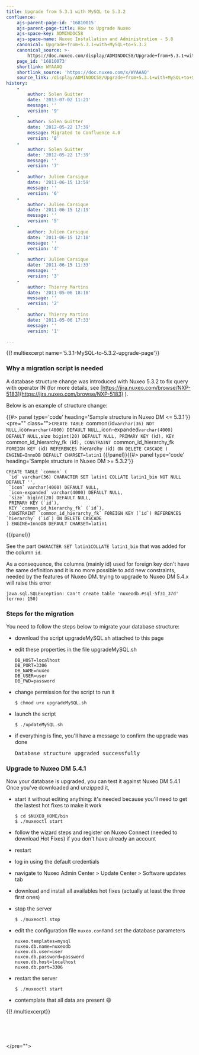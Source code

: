 ```yaml
---
title: Upgrade from 5.3.1 with MySQL to 5.3.2
confluence:
    ajs-parent-page-id: '16810015'
    ajs-parent-page-title: How to Upgrade Nuxeo
    ajs-space-key: ADMINDOC58
    ajs-space-name: Nuxeo Installation and Administration - 5.8
    canonical: Upgrade+from+5.3.1+with+MySQL+to+5.3.2
    canonical_source: >-
        https://doc.nuxeo.com/display/ADMINDOC58/Upgrade+from+5.3.1+with+MySQL+to+5.3.2
    page_id: '16810073'
    shortlink: WYAAAQ
    shortlink_source: 'https://doc.nuxeo.com/x/WYAAAQ'
    source_link: /display/ADMINDOC58/Upgrade+from+5.3.1+with+MySQL+to+5.3.2
history:
    - 
        author: Solen Guitter
        date: '2013-07-02 11:21'
        message: ''
        version: '9'
    - 
        author: Solen Guitter
        date: '2012-05-22 17:39'
        message: Migrated to Confluence 4.0
        version: '8'
    - 
        author: Solen Guitter
        date: '2012-05-22 17:39'
        message: ''
        version: '7'
    - 
        author: Julien Carsique
        date: '2011-06-15 13:59'
        message: ''
        version: '6'
    - 
        author: Julien Carsique
        date: '2011-06-15 12:19'
        message: ''
        version: '5'
    - 
        author: Julien Carsique
        date: '2011-06-15 12:18'
        message: ''
        version: '4'
    - 
        author: Julien Carsique
        date: '2011-06-15 11:33'
        message: ''
        version: '3'
    - 
        author: Thierry Martins
        date: '2011-05-06 18:18'
        message: ''
        version: '2'
    - 
        author: Thierry Martins
        date: '2011-05-06 17:33'
        message: ''
        version: '1'

---
```

{{! multiexcerpt name='5.3.1-MySQL-to-5.3.2-upgrade-page'}}

### Why a migration script is needed

A database structure change was introduced with Nuxeo 5.3.2 to fix query with operator IN (for more details, see [https://jira.nuxeo.com/browse/NXP-5183](https://jira.nuxeo.com/browse/NXP-5183) ).

Below is an example of structure change:

{{#> panel type='code' heading='Sample structure in Nuxeo DM <= 5.3.1'}}<pre="" class="">`CREATE TABLE `common` ( `id` varchar(36) NOT NULL, `icon` varchar(4000) DEFAULT NULL, `icon-expanded` varchar(4000) DEFAULT NULL, `size` bigint(20) DEFAULT NULL, PRIMARY KEY (`id`), KEY `common_id_hierarchy_fk` (`id`), CONSTRAINT `common_id_hierarchy_fk` FOREIGN KEY (`id`) REFERENCES `hierarchy` (`id`) ON DELETE CASCADE ) ENGINE=InnoDB DEFAULT CHARSET=latin1` {{/panel}}{{#> panel type='code' heading='Sample structure in Nuxeo DM >= 5.3.2'}}

```
CREATE TABLE `common` (
 `id` varchar(36) CHARACTER SET latin1 COLLATE latin1_bin NOT NULL DEFAULT '',
 `icon` varchar(4000) DEFAULT NULL,
 `icon-expanded` varchar(4000) DEFAULT NULL,
 `size` bigint(20) DEFAULT NULL,
 PRIMARY KEY (`id`),
 KEY `common_id_hierarchy_fk` (`id`),
 CONSTRAINT `common_id_hierarchy_fk` FOREIGN KEY (`id`) REFERENCES `hierarchy` (`id`) ON DELETE CASCADE
) ENGINE=InnoDB DEFAULT CHARSET=latin1

```

{{/panel}}

See the part `CHARACTER SET latin1COLLATE latin1_bin` that was added for the column `id`.

As a consequence, the columns (mainly id) used for foreign key don't have the same definition and it is no more possible to add new constraints, needed by the features of Nuxeo DM. trying to upgrade to Nuxeo DM 5.4.x will raise this error

```
java.sql.SQLException: Can't create table 'nuxeodb.#sql-5f31_37d' (errno: 150)
```

### Steps for the migration

You need to follow the steps below to migrate your database structure:

*   download the script upgradeMySQL.sh attached to this page

*   edit these properties in the file upgradeMySQL.sh

    ```
    DB_HOST=localhost
    DB_PORT=3306
    DB_NAME=nuxeo
    DB_USER=user
    DB_PWD=password

    ```

*   change permission for the script to run it

    ```
    $ chmod u+x upgradeMySQL.sh
    ```

*   launch the script

    ```
    $ ./updateMySQL.sh
    ```

*   if everything is fine, you'll have a message to confirm the upgrade was done

    <pre>Database structure upgraded successfully</pre>

### Upgrade to Nuxeo DM 5.4.1

Now your database is upgraded, you can test it against Nuxeo DM 5.4.1
Once you've downloaded and unzipped it,

*   start it without editing anything: it's needed because you'll need to get the lastest hot fixes to make it work

    ```
    $ cd $NUXEO_HOME/bin
    $ ./nuxeoctl start

    ```

*   follow the wizard steps and register on Nuxeo Connect (needed to download Hot Fixes) if you don't have already an account
*   restart
*   log in using the default credentials
*   navigate to Nuxeo Admin Center > Update Center > Software updates tab
*   download and install all availables hot fixes (actually at least the three first ones)
*   stop the server

    ```
    $ ./nuxeoctl stop

    ```

*   edit the configuration file `nuxeo.conf`and set the database parameters

    ```
    nuxeo.templates=mysql
    nuxeo.db.name=nuxeodb
    nuxeo.db.user=user
    nuxeo.db.password=password
    nuxeo.db.host=localhost
    nuxeo.db.port=3306

    ```

*   restart the server

    ```
    $ ./nuxeoctl start

    ```

*   contemplate that all data are present :smile:

{{! /multiexcerpt}}

&nbsp;

&nbsp;

</pre="">